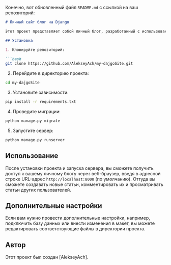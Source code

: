 Конечно, вот обновленный файл `README.md` с ссылкой на ваш репозиторий:

```markdown
# Личный сайт блог на Django

Этот проект представляет собой личный блог, разработанный с использованием фреймворка Django. Он предоставляет возможность пользователям публиковать статьи, комментировать их, а также обмениваться мнениями на различные темы.

## Установка

1. Клонируйте репозиторий:

```bash
git clone https://github.com/AlekseyAch/my-dajgoSite.git
```

2. Перейдите в директорию проекта:

```bash
cd my-dajgoSite
```

3. Установите зависимости:

```bash
pip install -r requirements.txt
```

4. Проведите миграции:

```bash
python manage.py migrate
```

5. Запустите сервер:

```bash
python manage.py runserver
```

## Использование
После установки проекта и запуска сервера, вы сможете получить доступ к вашему личному блогу через веб-браузер, введя в адресной строке URL-адрес `http://localhost:8000` (по умолчанию). Оттуда вы сможете создавать новые статьи, комментировать их и просматривать статьи других пользователей.

## Дополнительные настройки
Если вам нужно провести дополнительные настройки, например, подключить базу данных или внести изменения в макет, вы можете редактировать соответствующие файлы в директории проекта.

## Автор
Этот проект был создан [AlekseyAch].
